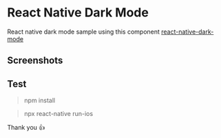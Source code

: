 # React Native Dark Mode

React native dark mode sample using this component
[react-native-dark-mode](https://www.npmjs.com/package/react-native-dark-mode)

## Screenshots


## Test
>npm install

>npx react-native run-ios


Thank you :+1:
